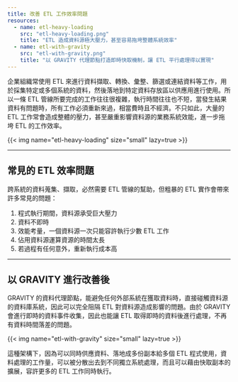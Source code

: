 ```yaml
---
title: 改善 ETL 工作效率問題
resources:
  - name: etl-heavy-loading
    src: "etl-heavy-loading.png"
    title: "ETL 造成資料源極大壓力，甚至容易拖垮整體系統效率"
  - name: etl-with-gravity
    src: "etl-with-gravity.png"
    title: "以 GRAVITY 代理節點打造即時快取機制，讓 ETL 平行處理得以實現"
---
```


企業組織常使用 ETL 來進行資料擷取、轉換、彙整、篩選或連結資料等工作，用於採集特定或多個系統的資料，然後落地到特定資料存放區以供應用進行使用。所以一條 ETL 管線所要完成的工作往往很複雜，執行時間往往也不短，當發生結果資料有問題時，所有工作必須重新來過，相當費時且不經濟。不只如此，大量的 ETL 工作常會造成整體的壓力，甚至嚴重影響資料源的業務系統效能，進一步拖垮 ETL 的工作效率。

{{< img name="etl-heavy-loading" size="small" lazy=true >}}

---

## 常見的 ETL 效率問題

跨系統的資料蒐集、擷取，必然需要 ETL 管線的幫助，但粗暴的 ETL 實作會帶來許多常見的問題：

1. 程式執行期間，資料源承受巨大壓力
2. 資料不即時
3. 效能考量，一個資料源一次只能容許執行少數 ETL 工作
4. 佔用資料源運算資源的時間太長
5. 若過程有任何意外，重新執行成本高

---

## 以 GRAVITY 進行改善後

GRAVITY 的資料代理節點，能避免任何外部系統在獲取資料時，直接碰觸資料源的資料庫系統，因此可以完全阻隔 ETL 對資料源造成影響的問題。由於 GRAVITY 會進行即時的資料事件收集，因此也能讓 ETL 取得即時的資料後進行處理，不再有資料時間落差的問題。


{{< img name="etl-with-gravity" size="small" lazy=true >}}

這種架構下，因為可以同時供應資料、落地成多份副本給多個 ETL 程式使用，資料處理的工作量，可以被分散出去到不同獨立系統處理，而且可以藉由快取副本的擴展，容許更多的 ETL 工作同時執行。

